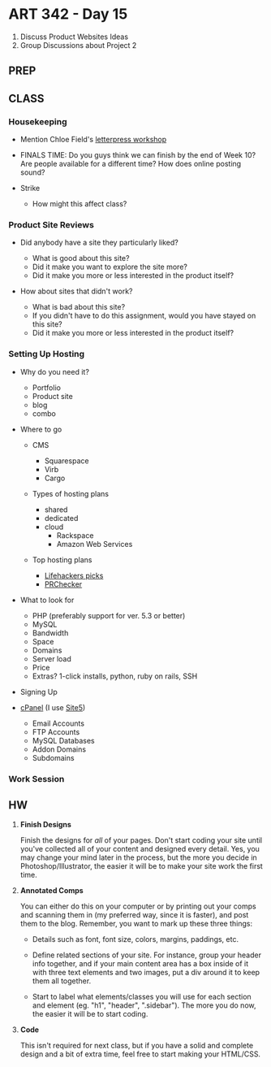 ART 342 - Day 15
=======================================

1. Discuss Product Websites Ideas
3. Group Discussions about Project 2


PREP
---------------------------------------



CLASS
---------------------------------------

### Housekeeping

- Mention Chloe Field's [letterpress workshop](http://psu.gd/learn-how-to-letterpress/)

- FINALS TIME: Do you guys think we can finish by the end of Week 10? Are people available for a different time? How does online posting sound?

- Strike
	- How might this affect class?
	


### Product Site Reviews

- Did anybody have a site they particularly liked?
	- What is good about this site?
	- Did it make you want to explore the site more?
	- Did it make you more or less interested in the product itself?

- How about sites that 	didn't work?
	- What is bad about this site?
	- If you didn't have to do this assignment, would you have stayed on this site?
	- Did it make you more or less interested in the product itself?




### Setting Up Hosting

- Why do you need it?
	- Portfolio
	- Product site
	- blog
	- combo

- Where to go
	- CMS
		- Squarespace
		- Virb
		- Cargo
	
	- Types of hosting plans
		- shared
		- dedicated
		- cloud
			- Rackspace
			- Amazon Web Services
	- Top hosting plans 
		- [Lifehackers picks](http://lifehacker.com/5912254/most-popular-web-hosting-company-dreamhost)
		- [PRChecker](http://www.prchecker.info/top-10-web-hosting.php)
		
- What to look for
	- PHP (preferably support for ver. 5.3 or better)
	- MySQL
	- Bandwidth
	- Space
	- Domains
	- Server load
	- Price
	- Extras? 1-click installs, python, ruby on rails, SSH

- Signing Up

- [cPanel](http://backstage.site5.com/) (I use [Site5](http://www.site5.com/))
	- Email Accounts
	- FTP Accounts
	- MySQL Databases
	- Addon Domains
	- Subdomains

	

### Work Session


HW
---------------------------------------

1. **Finish Designs**

	Finish the designs for *all* of your pages. Don't start coding your site until you've collected all of your content and designed every detail. Yes, you may change your mind later in the process, but the more you decide in Photoshop/Illustrator, the easier it will be to make your site work the first time.

	
2. **Annotated Comps**

	You can either do this on your computer or by printing out your comps and scanning them in (my preferred way, since it is faster), and post them to the blog. Remember, you want to mark up these three things:
	
	- Details such as font, font size, colors, margins, paddings, etc. 
	
	- Define related sections of your site. For instance, group your header info together, and if your main content area has a box inside of it with three text elements and two images, put a div around it to keep them all together.
	
	- Start to label what elements/classes you will use for each section and element (eg. "h1", "header", ".sidebar"). The more you do now, the easier it will be to start coding.
	
3. **Code**

	This isn't required for next class, but if you have a solid and complete design and a bit of extra time, feel free to start making your HTML/CSS.
